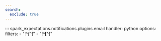 ```yaml
---
search:
  exclude: true
---
```


::: spark_expectations.notifications.plugins.email
    handler: python
    options:
        filters:
            - "!^_[^_]"
            - "!^__[^__]"
